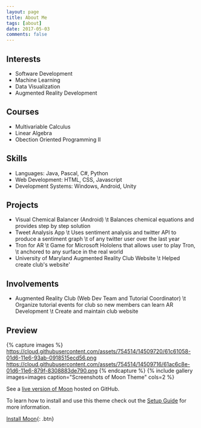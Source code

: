 ```yaml
---
layout: page
title: About Me
tags: [about]
date: 2017-05-03
comments: false
---
```

    
<center><b></b></center>

## Interests
* Software Development
* Machine Learning
* Data Visualization
* Augmented Reality Development

## Courses
* Multivariable Calculus
* Linear Algebra
* Obection Oriented Programming II

## Skills
* Languages: Java, Pascal, C#, Python
* Web Development: HTML, CSS, Javascript
* Development Systems: Windows, Android, Unity

## Projects
* Visual Chemical Balancer (Android)
\t     Balances chemical equations and provides step by step solution
* Tweet Analysis App
\t     Uses sentiment analysis and twitter API to produce a sentiment graph
\t     of any twitter user over the last year
* Tron for AR
\t     Game for Microsoft Hololens that allows user to play Tron,
\t     anchored to any surface in the real world
* University of Maryland Augmented Reality Club Website
\t     Helped create club's website'

## Involvements
* Augmented Reality Club (Web Dev Team and Tutorial Coordinator)
\t   Organize tutorial events for club so new members can learn AR Development
\t   Create and maintain club website

## Preview

{% capture images %}
    https://cloud.githubusercontent.com/assets/754514/14509720/61c61058-01d6-11e6-93ab-0918515ecd56.png
    https://cloud.githubusercontent.com/assets/754514/14509716/61ac6c8e-01d6-11e6-879f-8308883de790.png
{% endcapture %}
{% include gallery images=images caption="Screenshots of Moon Theme" cols=2 %}

See a [live version of Moon](http://taylantatli.github.io/Moon) hosted on GitHub.


To learn how to install and use this theme check out the [Setup Guide](http://taylantatli.me/Moon/moon-theme/) for more information.
      
[Install Moon](https://github.com/TaylanTatli/Moon){: .btn}
